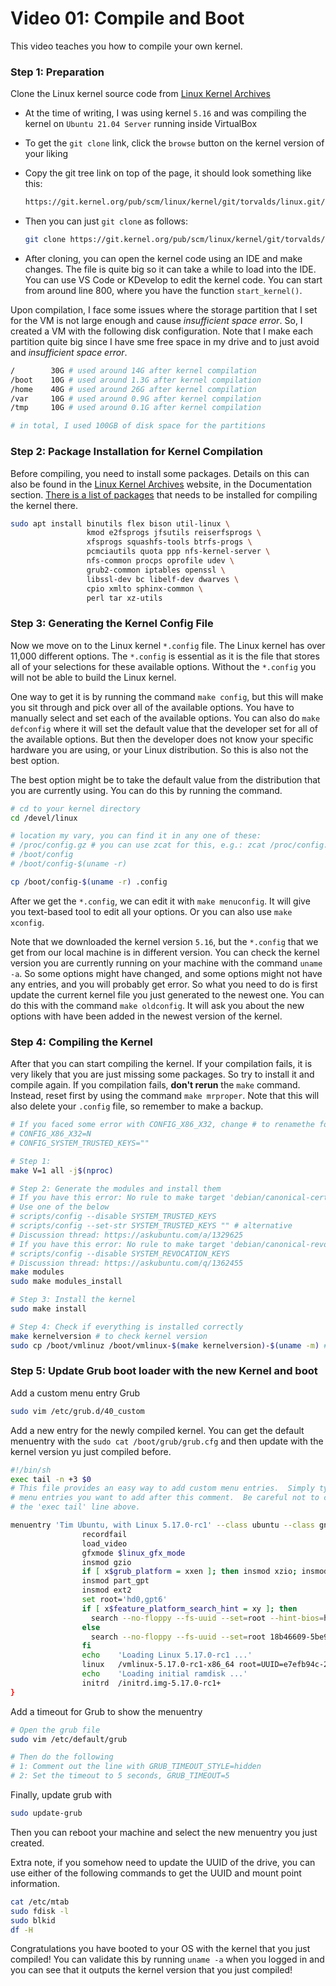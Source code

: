 # Video 01: Compile and Boot

This video teaches you how to compile your own kernel.

### Step 1: Preparation

Clone the Linux kernel source code from [Linux Kernel Archives](https://www.kernel.org/)

- At the time of writing, I was using kernel `5.16` and was compiling the kernel on `Ubuntu 21.04 Server` running inside VirtualBox

- To get the `git clone` link, click the `browse` button on the kernel version of your liking

- Copy the git tree link on top of the page, it should look something like this:
  
  ```bash
  https://git.kernel.org/pub/scm/linux/kernel/git/torvalds/linux.git/
  ```

- Then you can just `git clone` as follows:
  
  ```bash
  git clone https://git.kernel.org/pub/scm/linux/kernel/git/torvalds/linux.git/
  ```

- After cloning, you can open the kernel code using an IDE and make changes. The file is quite big so it can take a while to load into the IDE. You can use VS Code or KDevelop to edit the kernel code. You can start from around line 800, where you have the function `start_kernel()`.

Upon compilation, I face some issues where the storage partition that I set for the VM is not large enough and cause *insufficient space error*. So, I created a VM with the following disk configuration. Note that I make each partition quite big since I have sme free space in my drive and to just avoid and *insufficient space error*.

```bash
/        30G # used around 14G after kernel compilation
/boot    10G # used around 1.3G after kernel compilation
/home    40G # used around 26G after kernel compilation
/var     10G # used around 0.9G after kernel compilation
/tmp     10G # used around 0.1G after kernel compilation

# in total, I used 100GB of disk space for the partitions
```

### Step 2: Package Installation for Kernel Compilation

Before compiling, you need to install some packages. Details on this can also be found in the [Linux Kernel Archives](https://www.kernel.org/) website, in the Documentation section. [There is a list of packages](https://docs.kernel.org/process/changes.html#current-minimal-requirements) that needs to be installed for compiling the kernel there.

```bash
sudo apt install binutils flex bison util-linux \
                 kmod e2fsprogs jfsutils reiserfsprogs \
                 xfsprogs squashfs-tools btrfs-progs \
                 pcmciautils quota ppp nfs-kernel-server \
                 nfs-common procps oprofile udev \
                 grub2-common iptables openssl \
                 libssl-dev bc libelf-dev dwarves \
                 cpio xmlto sphinx-common \
                 perl tar xz-utils
```

### Step 3: Generating the Kernel Config File

Now we move on to the Linux kernel `*.config` file. The Linux kernel has over 11,000 different options. The `*.config` is essential as it is the file that  stores all of your selections for these available options. Without the `*.config` you will not be able to build the Linux kernel.

One way to get it is by running the command `make config`, but this will make you sit through and pick over all of the available options. You have to manually select and set each of the available options. You can also do `make defconfig` where it will set the default value that the developer set for all of the available options. But then the developer does not know your specific hardware you are using, or your Linux distribution. So this is also not the best option.

The best option might be to take the default value from the distribution that you are currently using. You can do this by running the command.

```bash
# cd to your kernel directory
cd /devel/linux

# location my vary, you can find it in any one of these:
# /proc/config.gz # you can use zcat for this, e.g.: zcat /proc/config.gz > .config
# /boot/config
# /boot/config-$(uname -r)

cp /boot/config-$(uname -r) .config
```

After we get the `*.config`, we can edit it with `make menuconfig`. It will give you text-based tool to edit all your options. Or you can also use `make xconfig`.

Note that we downloaded the kernel version `5.16`, but the `*.config` that we get from our local machine is in different version. You can check the kernel version you are currently running on your machine with the command `uname -a`. So some options might have changed, and some options might not have any entries, and you will probably get error. So what you need to do is first update the current kernel file you just generated to the newest one. You can do this with the command `make oldconfig`. It will ask you about the new options with have been added in the newest version of the kernel.

### Step 4: Compiling the Kernel

After that you can start compiling the kernel. If your compilation fails, it is very likely that you are just missing some packages. So try to install it and compile again. If you compilation fails, **don't rerun** the `make` command. Instead, reset first by using the command `make mrproper`. Note that this will also delete your `.config` file, so remember to make a backup.

```bash
# If you faced some error with CONFIG_X86_X32, change # to renamethe following:
# CONFIG_X86_X32=N
# CONFIG_SYSTEM_TRUSTED_KEYS=""

# Step 1:
make V=1 all -j$(nproc)

# Step 2: Generate the modules and install them
# If you have this error: No rule to make target 'debian/canonical-certs.pem', needed by 'certs/x509_certificate_list'
# Use one of the below
# scripts/config --disable SYSTEM_TRUSTED_KEYS
# scripts/config --set-str SYSTEM_TRUSTED_KEYS "" # alternative
# Discussion thread: https://askubuntu.com/a/1329625
# If you have this error: No rule to make target 'debian/canonical-revoked-certs.pem' , needed by certs/x509_revocation_list'
# scripts/config --disable SYSTEM_REVOCATION_KEYS
# Discussion thread: https://askubuntu.com/q/1362455
make modules
sudo make modules_install

# Step 3: Install the kernel
sudo make install

# Step 4: Check if everything is installed correctly
make kernelversion # to check kernel version
sudo cp /boot/vmlinuz /boot/vmlinux-$(make kernelversion)-$(uname -m) # rename the newly generated kernel with the current kernel version
```

### Step 5: Update Grub boot loader with the new Kernel and boot

Add a custom menu entry Grub

```bash
sudo vim /etc/grub.d/40_custom
```

Add a new entry for the newly compiled kernel. You can get the default menuentry with the `sudo cat /boot/grub/grub.cfg` and then update with the kernel version yu just compiled before.

```bash
#!/bin/sh
exec tail -n +3 $0
# This file provides an easy way to add custom menu entries.  Simply type the
# menu entries you want to add after this comment.  Be careful not to change
# the 'exec tail' line above.

menuentry 'Tim Ubuntu, with Linux 5.17.0-rc1' --class ubuntu --class gnu-linux --class gnu --class os {
                recordfail
                load_video
                gfxmode $linux_gfx_mode
                insmod gzio
                if [ x$grub_platform = xxen ]; then insmod xzio; insmod lzopio; fi
                insmod part_gpt
                insmod ext2
                set root='hd0,gpt6'
                if [ x$feature_platform_search_hint = xy ]; then
                  search --no-floppy --fs-uuid --set=root --hint-bios=hd0,gpt6 --hint-efi=hd0,gpt6 --hint-baremetal=ahci0,gpt6  18b46609-5be9-47ee-86fd-462a45d779cc
                else
                  search --no-floppy --fs-uuid --set=root 18b46609-5be9-47ee-86fd-462a45d779cc
                fi
                echo    'Loading Linux 5.17.0-rc1 ...'
                linux   /vmlinux-5.17.0-rc1-x86_64 root=UUID=e7efb94c-2afd-4244-827b-ab9766cef225 ro
                echo    'Loading initial ramdisk ...'
                initrd  /initrd.img-5.17.0-rc1+
}
```

Add a timeout for Grub to show the menuentry

```bash
# Open the grub file
sudo vim /etc/default/grub

# Then do the following
# 1: Comment out the line with GRUB_TIMEOUT_STYLE=hidden
# 2: Set the timeout to 5 seconds, GRUB_TIMEOUT=5
```

Finally, update grub with

```bash
sudo update-grub
```

Then you can reboot your machine and select the new menuentry you just created.

Extra note, if you somehow need to update the UUID of the drive, you can use either of the following commands to get the UUID and mount point information.

```bash
cat /etc/mtab
sudo fdisk -l
sudo blkid
df -H
```

Congratulations you have booted to your OS with the kernel that you just compiled! You can  validate this by running `uname -a` when you logged in and you can see that it outputs the kernel version that you just compiled!
